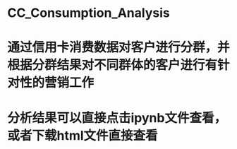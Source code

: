 # CC_Consumption_Analysis
# 通过信用卡消费数据对客户进行分群，并根据分群结果对不同群体的客户进行有针对性的营销工作
# 分析结果可以直接点击ipynb文件查看，或者下载html文件直接查看
